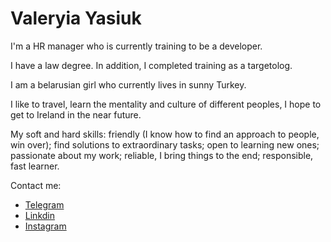 # Valeryia Yasiuk

I'm a HR manager who is currently training to be a developer.

I have a law degree. In addition, I completed training as a targetolog.

I am a belarusian girl who currently lives in sunny Turkey.

I like to travel, learn the mentality and culture of different peoples, I hope to get to Ireland in the near future.

My soft and hard skills: friendly (I know how to find an approach to people, win over); find solutions to extraordinary tasks; open to learning new ones; passionate about my work; reliable, I bring things to the end; responsible, fast learner.

Contact me:

- [Telegram](https://t.me/valerenka)
- [Linkdin](https://www.linkedin.com/in/valeriyayasyuk/)
- [Instagram](https://www.instagram.com/valerenka/)
